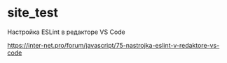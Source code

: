 # site_test

Настройка ESLint в редакторе VS Code 

https://inter-net.pro/forum/javascript/75-nastrojka-eslint-v-redaktore-vs-code
